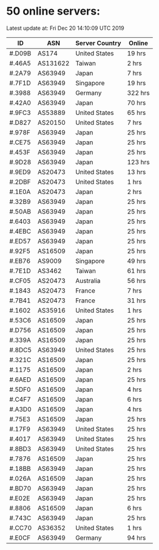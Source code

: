 # 50 online servers:

Latest update at: Fri Dec 20 14:10:09 UTC 2019

| ID | ASN | Server Country | Online |
| -- | --- | -------------- | ------ |
| #.D09B | AS174 | United States | 19 hrs |
| #.46A5 | AS131622 | Taiwan | 2 hrs |
| #.2A79 | AS63949 | Japan | 7 hrs |
| #.7F1D | AS63949 | Singapore | 19 hrs |
| #.3988 | AS63949 | Germany | 322 hrs |
| #.42A0 | AS63949 | Japan | 70 hrs |
| #.9FC3 | AS53889 | United States | 65 hrs |
| #.D827 | AS20150 | United States | 7 hrs |
| #.978F | AS63949 | Japan | 25 hrs |
| #.CE75 | AS63949 | Japan | 25 hrs |
| #.453F | AS63949 | Japan | 25 hrs |
| #.9D28 | AS63949 | Japan | 123 hrs |
| #.9ED9 | AS20473 | United States | 13 hrs |
| #.2DBF | AS20473 | United States | 1 hrs |
| #.1E0A | AS20473 | Japan | 2 hrs |
| #.32B9 | AS63949 | Japan | 25 hrs |
| #.50AB | AS63949 | Japan | 25 hrs |
| #.6403 | AS63949 | Japan | 25 hrs |
| #.4EBC | AS63949 | Japan | 25 hrs |
| #.ED57 | AS63949 | Japan | 25 hrs |
| #.92F5 | AS16509 | Japan | 25 hrs |
| #.EB76 | AS9009 | Singapore | 49 hrs |
| #.7E1D | AS3462 | Taiwan | 61 hrs |
| #.CF05 | AS20473 | Australia | 56 hrs |
| #.1843 | AS20473 | France | 7 hrs |
| #.7B41 | AS20473 | France | 31 hrs |
| #.1602 | AS35916 | United States | 1 hrs |
| #.53C6 | AS16509 | Japan | 25 hrs |
| #.D756 | AS16509 | Japan | 25 hrs |
| #.339A | AS16509 | Japan | 25 hrs |
| #.8DC5 | AS63949 | United States | 25 hrs |
| #.321C | AS16509 | Japan | 25 hrs |
| #.1175 | AS16509 | Japan | 2 hrs |
| #.6AED | AS16509 | Japan | 25 hrs |
| #.5DF0 | AS16509 | Japan | 4 hrs |
| #.C4F7 | AS16509 | Japan | 6 hrs |
| #.A3D0 | AS16509 | Japan | 4 hrs |
| #.75E3 | AS16509 | Japan | 25 hrs |
| #.17F9 | AS63949 | United States | 25 hrs |
| #.4017 | AS63949 | United States | 25 hrs |
| #.8BD3 | AS63949 | United States | 25 hrs |
| #.7876 | AS16509 | Japan | 25 hrs |
| #.18BB | AS63949 | Japan | 25 hrs |
| #.026A | AS16509 | Japan | 25 hrs |
| #.BD70 | AS63949 | Japan | 25 hrs |
| #.E02E | AS63949 | Japan | 25 hrs |
| #.8806 | AS16509 | Japan | 6 hrs |
| #.743C | AS63949 | Japan | 25 hrs |
| #.CC70 | AS36352 | United States | 1 hrs |
| #.E0CF | AS63949 | Germany | 94 hrs |

